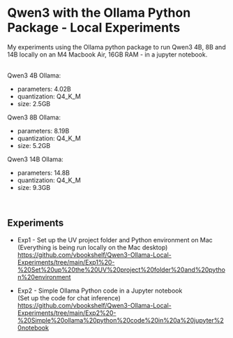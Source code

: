 # Qwen3 with the Ollama Python Package - Local Experiments
My experiments using the Ollama python package to run Qwen3 4B, 8B and 14B locally on an M4 Macbook Air, 16GB RAM - in a jupyter notebook.
<br>
<br>

Qwen3 4B Ollama:
- parameters: 4.02B
- quantization: Q4_K_M
- size: 2.5GB

Qwen3 8B Ollama:
- parameters: 8.19B
- quantization: Q4_K_M
- size: 5.2GB

Qwen3 14B Ollama:
- parameters: 14.8B
- quantization: Q4_K_M
- size: 9.3GB
<br>

## Experiments

- Exp1 - Set up the UV project folder and Python environment on Mac<br>
(Everything is being run locally on the Mac desktop)<br>
https://github.com/vbookshelf/Qwen3-Ollama-Local-Experiments/tree/main/Exp1%20-%20Set%20up%20the%20UV%20project%20folder%20and%20python%20environment

- Exp2 - Simple Ollama Python code in a Jupyter notebook<br>
(Set up the code for chat inference)<br>
https://github.com/vbookshelf/Qwen3-Ollama-Local-Experiments/tree/main/Exp2%20-%20Simple%20ollama%20python%20code%20in%20a%20jupyter%20notebook
